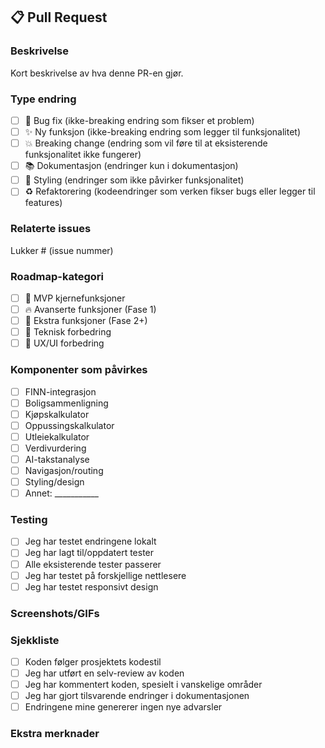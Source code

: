 ## 📋 Pull Request

### **Beskrivelse**
Kort beskrivelse av hva denne PR-en gjør.

### **Type endring**
- [ ] 🐛 Bug fix (ikke-breaking endring som fikser et problem)
- [ ] ✨ Ny funksjon (ikke-breaking endring som legger til funksjonalitet)
- [ ] 💥 Breaking change (endring som vil føre til at eksisterende funksjonalitet ikke fungerer)
- [ ] 📚 Dokumentasjon (endringer kun i dokumentasjon)
- [ ] 🎨 Styling (endringer som ikke påvirker funksjonalitet)
- [ ] ♻️ Refaktorering (kodeendringer som verken fikser bugs eller legger til features)

### **Relaterte issues**
Lukker # (issue nummer)

### **Roadmap-kategori**
- [ ] 🚀 MVP kjernefunksjoner
- [ ] 🔥 Avanserte funksjoner (Fase 1)
- [ ] 🧩 Ekstra funksjoner (Fase 2+)
- [ ] 🔧 Teknisk forbedring
- [ ] 📱 UX/UI forbedring

### **Komponenter som påvirkes**
- [ ] FINN-integrasjon
- [ ] Boligsammenligning
- [ ] Kjøpskalkulator
- [ ] Oppussingskalkulator
- [ ] Utleiekalkulator
- [ ] Verdivurdering
- [ ] AI-takstanalyse
- [ ] Navigasjon/routing
- [ ] Styling/design
- [ ] Annet: ___________

### **Testing**
- [ ] Jeg har testet endringene lokalt
- [ ] Jeg har lagt til/oppdatert tester
- [ ] Alle eksisterende tester passerer
- [ ] Jeg har testet på forskjellige nettlesere
- [ ] Jeg har testet responsivt design

### **Screenshots/GIFs**
<!-- Legg ved bilder/GIFs som viser endringene -->

### **Sjekkliste**
- [ ] Koden følger prosjektets kodestil
- [ ] Jeg har utført en selv-review av koden
- [ ] Jeg har kommentert koden, spesielt i vanskelige områder
- [ ] Jeg har gjort tilsvarende endringer i dokumentasjonen
- [ ] Endringene mine genererer ingen nye advarsler

### **Ekstra merknader**
<!-- Eventuell ekstra informasjon som revieweren bør vite --> 